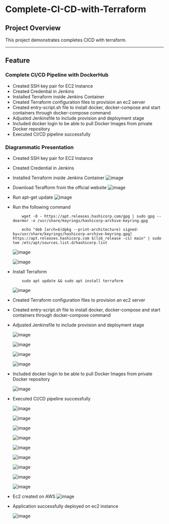 # **Complete-CI-CD-with-Terraform**

## **Project Overview**
This project demonstrates completes CICD with terraform. 

---
  
## **Feature**

### **Complete CI/CD Pipeline with DockerHub**

- Created SSH key pair for EC2 Instance
- Created Credential in Jenkins
- Installed Terraform inside Jenkins Container
- Created Terraform configuration files to provision an ec2 server
- Created entry-script.sh file to install docker, docker-compose and start containers through docker-compose command
- Adjusted Jenkinsfile to include provision and deployment stage
- Included docker login to be able to pull Docker Images from private Docker repository
- Executed CI/CD pipeline successfully
  

### **Diagrammatic Presentation**
- Created SSH key pair for EC2 Instance
- Created Credential in Jenkins
- Installed Terraform inside Jenkins Container
  ![image](https://github.com/user-attachments/assets/c63e7460-2676-4b2e-bba4-73522e7b8e2a)


- Download Terafform from the official website
  ![image](https://github.com/user-attachments/assets/b820b21f-cb27-4d82-8ed4-d97444bf7f4b)

- Run apt-get update
  ![image](https://github.com/user-attachments/assets/67220110-ece7-4cfb-91ba-92c071e386c9)

- Run the following command
  ```
      wget -O - https://apt.releases.hashicorp.com/gpg | sudo gpg --dearmor -o /usr/share/keyrings/hashicorp-archive-keyring.gpg

      echo "deb [arch=$(dpkg --print-architecture) signed-by=/usr/share/keyrings/hashicorp-archive-keyring.gpg] https://apt.releases.hashicorp.com $(lsb_release -cs) main" | sudo tee /etc/apt/sources.list.d/hashicorp.list
  ```
  
   ![image](https://github.com/user-attachments/assets/af6fb77b-2254-43a2-be69-6e1be4aad1cd)

   ![image](https://github.com/user-attachments/assets/78cbf3bd-f7c4-40f0-a0e2-a3307a0686a5)


- Install Terraform
  ```
      sudo apt update && sudo apt install terraform
  ```


    ![image](https://github.com/user-attachments/assets/9759746d-d20d-4b3a-b924-76c327de3f6a)


- Created Terraform configuration files to provision an ec2 server
- Created entry-script.sh file to install docker, docker-compose and start containers through docker-compose command
- Adjusted Jenkinsfile to include provision and deployment stage
  
  ![image](https://github.com/user-attachments/assets/a29efbf0-8406-4ad1-a251-141e2de38f79)

  ![image](https://github.com/user-attachments/assets/8f3709ef-7774-4168-bfff-3f93206c7b4a)

  ![image](https://github.com/user-attachments/assets/0c539491-bb5d-41d1-8517-f5760a4a5796)

  ![image](https://github.com/user-attachments/assets/5bb96015-45cb-4463-8c91-01fc2c3bda4d)



- Included docker login to be able to pull Docker Images from private Docker repository

  ![image](https://github.com/user-attachments/assets/d9c9f3fe-465a-4fc5-8810-a59c3e7535c0)

- Executed CI/CD pipeline successfully

  ![image](https://github.com/user-attachments/assets/c074f539-5b8c-4a9d-990d-7b9bc3c024f2)


  ![image](https://github.com/user-attachments/assets/dfe42338-9af8-493f-a162-502d8b3e03bf)

  ![image](https://github.com/user-attachments/assets/a614088f-a845-4dda-8591-b1837a13412b)
  
  ![image](https://github.com/user-attachments/assets/05fa23be-403c-4885-99df-046106928e7d)

  ![image](https://github.com/user-attachments/assets/9d2e8fac-c7a6-4049-a682-bf7e2d570f93)

  ![image](https://github.com/user-attachments/assets/389966e3-b324-4084-bf42-d4f2e7393971)

  ![image](https://github.com/user-attachments/assets/27513910-6066-473d-875d-1b06ef01fa73)

  ![image](https://github.com/user-attachments/assets/c5994cec-7dfb-4ab6-898e-0cbb1c67ba22)

  ![image](https://github.com/user-attachments/assets/393f03b8-df4a-4769-8aea-d8c67654257f)





  





- Ec2 created on AWS
  ![image](https://github.com/user-attachments/assets/4b276e0e-9f9c-4934-8f54-bb699ad3d539)

- Application successfully deployed on ec2 instance

  ![image](https://github.com/user-attachments/assets/ec5869f9-08f4-4cd9-84ea-a4fea9cdd84c)






